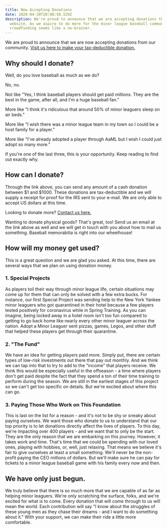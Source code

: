 ```yaml
---
title: Now Accepting Donations
date: 2020-04-30T20:08:58.529Z
description: We're proud to announce that we are accepting donations through our
  website. As we aspire to do more for the minor league baseball community,
  crowdfunding seems like a no-brainer.
---
```

We are proud to announce that we are now accepting donations from our community. [Visit us here to make your tax-deductible donation.](https://adoptaminorleaguer.com/donate)

## Why should I donate?

Well, do you love baseball as much as we do?

No, no.

Not like "Yes, I think baseball players should get paid millions. They are the best in the game, after all, and I'm a huge baseball fan."

More like "I think it's ridiculous that around 50% of minor leaguers sleep on air beds."

More like "I wish there was a minor league team in my town so I could be a host family for a player."

More like "I've already adopted a player through AaML but I wish I could just adopt so many more."

If you're one of the last three, this is your opportunity. Keep reading to find out exactly why.

## How can I donate?

Through the link above, you can send any amount of a cash donation between $1 and $1000. These donations are tax-deductible and we will supply a receipt for proof for the IRS sent to your e-mail. We are only able to accept US dollars at this time.

Looking to donate more? [Contact us here.](https://adoptaminorleaguer.com/contact-us)

Wanting to donate physical goods? That's great, too! Send us an email at the link above as well and we will get in touch with you about how to mail us something. Baseball memorabilia is right into our wheelhouse!

## How will my money get used?

This is a great question and we are glad you asked. At this time, there are several ways that we plan on using donation money.

### 1. Special Projects

As players toil their way through minor league life, certain situations may come up for them that can only be solved with a few extra bucks. For instance, our first Special Project was sending help to the New York Yankee minor leaguers who got quarantined in their hotel because a few players tested positively for coronavirus while in Spring Training. As you can imagine, being locked away in a hotel room isn't too fun compared to getting to go back home like nearly every other minor leaguer across the nation. Adopt a Minor Leaguer sent pizzas, games, Legos, and other stuff that helped these players get through their quarantine.

### 2. "The Fund"

We have an idea for getting players paid more. Simply put, there are certain types of low-risk investments out there that pay out monthly. And we think we can tap into that to try to add to the "income" that players receive. We think this would be especially useful in the offseason - a time where players don't get paid despite the fact that they spend a ton of their time training to perform during the season. We are still in the earliest stages of this project so we can't get too specific on details. But we're excited about where this can go.

### 3. Paying Those Who Work on This Foundation

This is last on the list for a reason - and it's not to be shy or sneaky about paying ourselves. We want those who donate to us to understand that our top priority is to let donations directly affect the lives of players. To this day, we're impacting over 400 players - and we want that to only be the start. They are the only reason that we are embarking on this journey. However, it takes work and time. That's time that we could be spending with our loved ones, playing with hobbies, or, well, just relaxing. That means we believe it's fair to give ourselves at least a small something. We'll never be the non-profit paying the CEO millions of dollars. But we'll make sure he can pay for tickets to a minor league baseball game with his family every now and then.

## We have only just begun.

We truly believe that there is so much more that we are capable of as far as helping minor leaguers. We're only scratching the surface, folks, and we're excited for what is to come. Every donation that will come through to us will mean the world. Each contribution will say "I know about the struggles of these young men as they chase their dreams - and I want to do something about it." With your support, we can make their ride a little more comfortable.